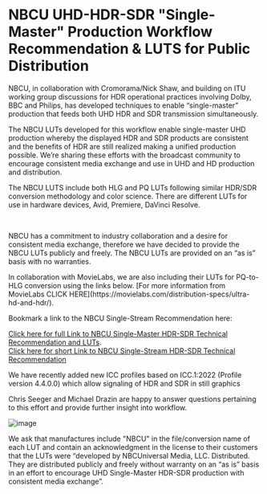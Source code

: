 # NBCU UHD-HDR-SDR "Single-Master" Production Workflow Recommendation & LUTS for Public Distribution

<p>NBCU, in collaboration with Cromorama/Nick Shaw, and building on ITU working group discussions for HDR operational practices involving Dolby, BBC and Philips, has developed techniques to enable “single-master” production that feeds both UHD HDR and SDR transmission simultaneously.</p>
 
<p>The NBCU LUTs developed for this workflow enable single-master UHD production whereby the displayed HDR and SDR products are consistent and the benefits of HDR are still realized making a unified production possible. We’re sharing these efforts with the broadcast community to encourage consistent media exchange and use in UHD and HD production and distribution.</p>
 
<p>The NBCU LUTS include both HLG and PQ LUTs following similar HDR/SDR conversion methodology and color science. There are different LUTs for use in hardware devices, Avid, Premiere, DaVinci Resolve.</p>
  
<p>NBCU has a commitment to industry collaboration and a desire for consistent media exchange, therefore we have decided to provide the NBCU LUTs publicly and freely. The NBCU LUTs are provided on an “as is” basis with no warranties.</p>

<p>In collaboration with MovieLabs, we are also including their LUTs for PQ-to-HLG conversion using the links below.  [For more information from MovieLabs CLICK HERE](https://movielabs.com/distribution-specs/ultra-hd-and-hdr/).</p>
  
<p>Bookmark a link to the NBCU Single-Stream Recommendation here:</p>   

[Click here for full Link to NBCU Single-Master HDR-SDR Technical Recommendation and LUTs](https://github.com/digitaltvguy/NBCUniversal-UHD-HDR-SDR-Single-Master-Production-Workflow-Recommendation-LUTs).  
[Click here for short Link to NBCU Single-Stream HDR-SDR Technical Recommendation](https://bit.ly/3KOZS2e)

<p>We have recently added new ICC profiles based on ICC.1:2022 (Profile version 4.4.0.0) which allow signaling of HDR and SDR in still graphics</p>

<p>Chris Seeger and Michael Drazin are happy to answer questions pertaining to this effort and provide further insight into workflow.</p>

![image](https://user-images.githubusercontent.com/1738616/165218550-df855262-18f2-4744-a81c-e690a74999f6.png)
  
<p>We ask that manufactures include "NBCU" in the file/conversion name of each LUT and contain an acknowledgment in the license to their customers that the LUTs were “developed by NBCUniversal Media, LLC. Distributed.  They are distributed publicly and freely without warranty on an “as is” basis in an effort to encourage UHD Single-Master HDR-SDR production with consistent media exchange”.</p>
